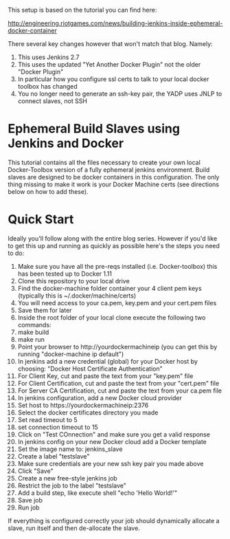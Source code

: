 This setup is based on the tutorial you can find here:

http://engineering.riotgames.com/news/building-jenkins-inside-ephemeral-docker-container

There several key changes however that won't match that blog. Namely:

1. This uses Jenkins 2.7
2. This uses the updated "Yet Another Docker Plugin" not the older "Docker Plugin"
  1. In particular how you configure ssl certs to talk to your local docker toolbox has changed
  2. You no longer need to generate an ssh-key pair, the YADP uses JNLP to connect slaves, not SSH

# Ephemeral Build Slaves using Jenkins and Docker

This tutorial contains all the files necessary to create your own local Docker-Toolbox version of a fully ephemeral jenkins environment.  Build slaves are designed to
be docker containers in this configuration. The only thing missing to make it work is your Docker Machine certs (see directions below on how to add these).

# Quick Start

Ideally you'll follow along with the entire blog series. However if you'd like to get this up and running as quickly as possible here's the steps you need to do:

1. Make sure you have all the pre-reqs installed (i.e. Docker-toolbox) this has been tested up to Docker 1.11
2. Clone this repository to your local drive
3. Find the docker-machine folder container your 4 client pem keys (typically this is ~/.docker/machine/certs)
  1. You will need access to your ca.pem, key.pem and your cert.pem files
  2. Save them for later
4. Inside the root folder of your local clone execute the following two commands:
  1. make build
  2. make run
5. Point your browser to http://yourdockermachineip (you can get this by running "docker-machine ip default")
6. In jenkins add a new credential (global) for your Docker host by choosing: "Docker Host Certificate Authentication"
  1. For Client Key, cut and paste the text from your "key.pem" file
  2. For Client Certification, cut and paste the text from your "cert.pem" file
  3. For Server CA Certification, cut and paste the text from your ca.pem file
7. In jenkins configuration, add a new Docker cloud provider
  1. Set host to https://yourdockermachineip:2376
  2. Select the docker certificates directory you made
  3. Set read timeout to 5
  4. set connection timeout to 15
  5. Click on "Test COnnection" and make sure you get a valid response
11. In jenkins config on your new Docker cloud add a Docker template
  1. Set the image name to: jenkins\_slave
  2. Create a label "testslave"
  3. Make sure credentials are your new ssh key pair you made above
  4. Click "Save"
12. Create a new free-style jenkins job
  1. Restrict the job to the label "testslave"
  2. Add a build step, like execute shell "echo 'Hello World!'"
  3. Save job
  4. Run job
  
If everything is configured correctly your job should dynamically allocate a slave, run itself and then de-allocate the slave.
